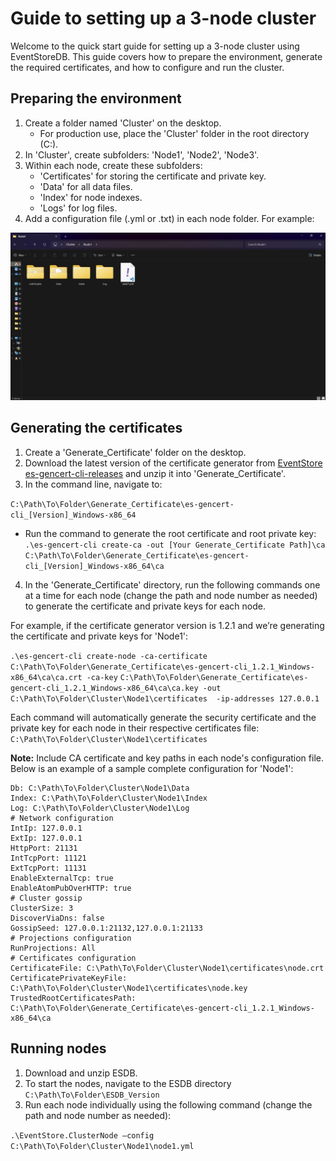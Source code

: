 # Guide to setting up a 3-node cluster

Welcome to the quick start guide for setting up a 3-node cluster using EventStoreDB. This guide covers how to prepare the environment, generate the required certificates, and how to configure and run the cluster.

## Preparing the environment

1. Create a folder named 'Cluster' on the desktop. 
    - For production use, place the 'Cluster' folder in the root directory (C:).
2. In 'Cluster', create subfolders: 'Node1', 'Node2', 'Node3'.
3. Within each node, create these subfolders:
    - 'Certificates' for storing the certificate and private key. 
    - 'Data' for all data files.
    - 'Index' for node indexes.
    - 'Logs' for log files.
4. Add a configuration file (.yml or .txt) in each node folder. For example:

![Node folder example](./images/node-folder-example.png "Node folder example")

## Generating the certificates

1. Create a 'Generate_Certificate' folder on the desktop. 
2. Download the latest version of the certificate generator from [EventStore es-gencert-cli-releases](https://github.com/EventStore/es-gencert-cli/releases) and unzip it into 'Generate_Certificate'.
3. In the command line, navigate to: 

`C:\Path\To\Folder\Generate_Certificate\es-gencert-cli_[Version]_Windows-x86_64`

- Run the command to generate the root certificate and root private key: 
`.\es-gencert-cli create-ca -out [Your Generate_Certificate Path]\ca`
`C:\Path\To\Folder\Generate_Certificate\es-gencert-cli_[Version]_Windows-x86_64\ca`

4. In the 'Generate_Certificate' directory, run the following commands one at a time for each node (change the path and node number as needed) to generate the certificate and private keys for each node.

For example, if the certificate generator version is 1.2.1 and we’re generating the certificate and private keys for 'Node1':

`.\es-gencert-cli create-node -ca-certificate C:\Path\To\Folder\Generate_Certificate\es-gencert-cli_1.2.1_Windows-x86_64\ca\ca.crt -ca-key`
 `C:\Path\To\Folder\Generate_Certificate\es-gencert-cli_1.2.1_Windows-x86_64\ca\ca.key -out` 
 `C:\Path\To\Folder\Cluster\Node1\certificates  -ip-addresses 127.0.0.1`

Each command will automatically generate the security certificate and the private key for each node in their respective certificates file:
`C:\Path\To\Folder\Cluster\Node1\certificates`

**Note:** Include CA certificate and key paths in each node's configuration file. Below is an example of a sample complete configuration for 'Node1':

``` # Paths
Db: C:\Path\To\Folder\Cluster\Node1\Data
Index: C:\Path\To\Folder\Cluster\Node1\Index
Log: C:\Path\To\Folder\Cluster\Node1\Log
# Network configuration
IntIp: 127.0.0.1
ExtIp: 127.0.0.1
HttpPort: 21131
IntTcpPort: 11121
ExtTcpPort: 11131
EnableExternalTcp: true
EnableAtomPubOverHTTP: true
# Cluster gossip
ClusterSize: 3
DiscoverViaDns: false
GossipSeed: 127.0.0.1:21132,127.0.0.1:21133
# Projections configuration
RunProjections: All
# Certificates configuration
CertificateFile: C:\Path\To\Folder\Cluster\Node1\certificates\node.crt
CertificatePrivateKeyFile: C:\Path\To\Folder\Cluster\Node1\certificates\node.key
TrustedRootCertificatesPath: C:\Path\To\Folder\Generate_Certificate\es-gencert-cli_1.2.1_Windows-x86_64\ca
```

## Running nodes

1. Download and unzip ESDB.
2. To start the nodes, navigate to the ESDB directory `C:\Path\To\Folder\ESDB_Version`
3. Run each node individually using the following command (change the path and node number as needed):

`.\EventStore.ClusterNode –config C:\Path\To\Folder\Cluster\Node1\node1.yml` 










